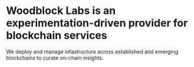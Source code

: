 # Woodblock Labs is an experimentation-driven provider for blockchain services

We deploy and manage infastructure across established and emerging blockchains to curate on-chain insights. 